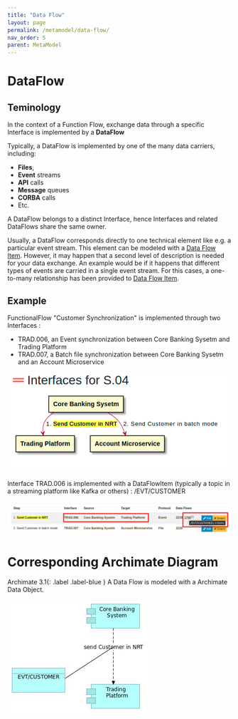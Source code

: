 ```yaml
---
title: "Data Flow"
layout: page
permalink: /metamodel/data-flow/
nav_order: 5
parent: MetaModel
---
```



# DataFlow

## Teminology 

In the context of a Function Flow, exchange data through a specific Interface is implemented by a **DataFlow** 

Typically, a DataFlow is implemented by one of the many data carriers, including:
- **Files**, 
- **Event** streams 
- **API** calls
- **Message** queues
- **CORBA** calls
- Etc.

A DataFlow belongs to a distinct Interface, hence Interfaces and related DataFlows share the same owner. 

Usually, a DataFlow corresponds directly to one technical element like e.g. a particular event stream. This element can be modeled with a [Data Flow Item](../data-flow-item). However, it may happen that a second level of description is needed for your data exchange. An example would be if it happens that different types of events are carried in a single event stream. For this cases, a one-to-many relationship has been provided to [Data Flow Item](../data-flow-item). 


## Example

FunctionalFlow "Customer Synchronization" is implemented through two 
Interfaces :
 - TRAD.006, an Event synchronization between Core Banking Sysetm and Trading Platform
 - TRAD.007, a Batch file synchronization between Core Banking Sysetm and an Account Microservice
 
![Flow Interface](./png/dataflow1.png)

Interface TRAD.006 is implemented with a DataFlowItem (typically a topic in a streaming platform like Kafka or others) : /EVT/CUSTOMER
 
![Interface and its Data Flows](./png/dataflow2.png)

# Corresponding Archimate Diagram

<span>Archimate 3.1</span>{: .label .label-blue } A Data Flow is modeled with a Archimate Data Object.

![Data Flow](./jpg/data-flow.jpg)
